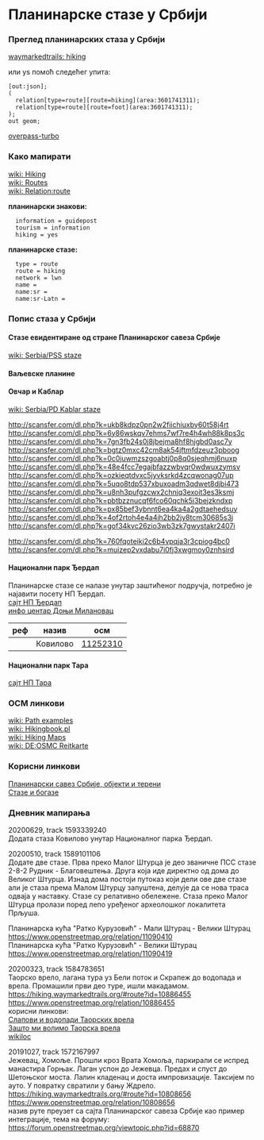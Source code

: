 # Планинарске стазе у Србији

### Преглед планинарских стаза у Србији
[waymarkedtrails: hiking](https://hiking.waymarkedtrails.org/#?map=8!44.7947!20.4848)  

или уѕ помоћ следећег упита:
```
[out:json];
(
  relation[type=route][route=hiking](area:3601741311);
  relation[type=route][route=foot](area:3601741311);
);
out geom;
```
[overpass-turbo](https://overpass-turbo.eu/?Q=%5Bout%3Ajson%5D%3B%0A%28%0A%20%20relation%5Btype%3Droute%5D%5Broute%3Dhiking%5D%28area%3A3601741311%29%3B%0A%20%20relation%5Btype%3Droute%5D%5Broute%3Dfoot%5D%28area%3A3601741311%29%3B%0A%29%3B%0Aout%20geom%3B%0A)  

### Како мапирати
[wiki: Hiking](https://wiki.openstreetmap.org/wiki/Hiking)  
[wiki: Routes](https://wiki.openstreetmap.org/wiki/Walking_Routes)  
[wiki: Relation:route](https://wiki.openstreetmap.org/wiki/Relation:route#Walking_routes_.28also_hiking_and_pilgrimage.29)  

**планинарски знакови:**  
```
  information = guidepost
  tourism = information
  hiking = yes
```

**планинарске стазе:**  
```
  type = route
  route = hiking
  network = lwn
  name = 
  name:sr = 
  name:sr-Latn = 
```

### Попис стаза у Србији

#### Стазе евидентиране од стране Планинарског савеза Србије
[wiki: Serbia/PSS staze](https://wiki.openstreetmap.org/wiki/Serbia/PSS_staze)  

#### Ваљевске планине

#### Овчар и Каблар
[wiki: Serbia/PD Kablar staze](https://wiki.openstreetmap.org/wiki/Serbia/PD_Kablar_staze)  

http://scansfer.com/dl.php?k=ukb8kdpz0pn2w2fiichiuxby60t58j4rt
http://scansfer.com/dl.php?k=6y86wskqv7ehms7wf7re4h4wh88k8ps3c
http://scansfer.com/dl.php?k=7gn3fb24s0j8jbejma8hf8hjgbd0asc7y
http://scansfer.com/dl.php?k=bgtz0mxc42cm8ak54jftmfdzeuz3pboog
http://scansfer.com/dl.php?k=0c0juwmzszgoabtj0p8q0sjeqhmj6nuxp
http://scansfer.com/dl.php?k=48e4fcc7egajbfazzwbvqr0wdwuxzymsv
http://scansfer.com/dl.php?k=ozkieqtdvxc5jyvksrkd4zcqwonag07up
http://scansfer.com/dl.php?k=5uqo8tdp537xbuxoadm3qdwet8djbi473
http://scansfer.com/dl.php?k=u8nh3pufgzcwx2chnjq3exoit3es3ksmj
http://scansfer.com/dl.php?k=pbtbzznucqf6fco60qchk5i3bejzkndxp
http://scansfer.com/dl.php?k=px85bef3ybnnt6ea4ka4a2gdtaehedsuy
http://scansfer.com/dl.php?k=4of2rtoh4e4a4jh2bb2jy8tcm30685s3j
http://scansfer.com/dl.php?k=gof34kvc26zio3wb3zk7gwystakr2407i

http://scansfer.com/dl.php?k=760fqoteiki2c6b4vpqja3r3cpiog4bc0
http://scansfer.com/dl.php?k=muizep2vxdabu7i0fj3xwgmoy0znhsird

#### Национални парк Ђердап
Планинарске стазе се налазе унутар заштићеног подручја, потребно је најавити посету НП Ђердап.  
[сајт НП Ђердап](https://npdjerdap.rs)  
[инфо центар Доњи Милановац](https://www.openstreetmap.org/way/744502319)  

| реф | назив | осм
| --- | --- | --- |
| | Ковилово | [11252310](https://www.openstreetmap.org/relation/11252310)

#### Национални парк Тара
[сајт НП Тара](https://www.nptara.rs/)  

### ОСМ линкови
[wiki: Path examples](https://wiki.openstreetmap.org/wiki/Path_examples)  
[wiki: Hikingbook.pl](https://wiki.openstreetmap.org/wiki/Hikingbook.pl)  
[wiki: Hiking Maps](https://wiki.openstreetmap.org/wiki/Hiking_Maps)  
[wiki: DE:OSMC Reitkarte](https://wiki.openstreetmap.org/wiki/DE:OSMC_Reitkarte)  

### Корисни линкови 
[Планинарски савез Србије, објекти и терени](https://pss.rs/planinarski-objekti-i-tereni/objekti/)  
[Стазе и богазе](http://www.stazeibogaze.info)  


### Дневник мапирања

20200629, track 1593339240  
Додата стаза Ковилово унутар Националног парка Ђердап.  

20200510, track 1589101106  
Додате две стазе. Прва преко Малог Штурца је део званичне ПСС стазе 2-8-2 Рудник - Благовештења. Друга која иде директно од дома до Великог Штурца. Изнад дома постоји путоказ који дели ове две стазе али је стаза према Малом Штурцу запуштена, делује да се нова траса одваја у наставку. Стазе су релативно обележене. Стаза преко Малог Штурца пролази поред лепо уређеног археолошког локалитета Прљуша.  

Планинарска кућа "Ратко Курузовић" - Мали Штурац - Велики Штурац  
https://www.openstreetmap.org/relation/11090410  
Планинарска кућа "Ратко Курузовић" - Велики Штурац  
https://www.openstreetmap.org/relation/11090419  

20200323, track 1584783651  
Таорско врело, лагана тура уз Бели поток и Скрапеж до водопада и врела. Промашили први део туре, ишли макадамом.  
https://hiking.waymarkedtrails.org/#route?id=10886455  
https://www.openstreetmap.org/relation/10886455  
корисни линкови:  
[Слапови и водопади Таорских врела](https://planinariavanturisti.org.rs/dogadjaj/slapovi-vodopadi-taorskih-vrela-5/?fbclid=IwAR3g3KzlNY6V5JJ2BiZxc2oER3BlK1ClvjbcZKvdfIqv9LQzI5qlzxet_bo)  
[Зашто ми волимо Таорска врела](https://savourytrips.com/sr/zasto-mi-volimo-taorska-vrela/)  
[wikiloc](https://www.wikiloc.com/hiking-trails/povlen-cirovina-mramor-vrh-taorska-stena-taorska-vrela-16853801)  

20191027, track 1572167997  
Jeжевац, Хомоље. Прошли кроз Врата Хомоља, паркирали се испред манастира Горњак. Лаган успон до Јежевца. Предах и спуст до Шетоњског моста. Лалин кладенац и доста импровизације. Таксијем по ауто. У повратку свратили у бању Ждрело.  
https://hiking.waymarkedtrails.org/#route?id=10808656  
https://www.openstreetmap.org/relation/10808656  
назив руте преузет са сајта Планинарског савеза Србије као пример интеграције, тема на форуму:  
https://forum.openstreetmap.org/viewtopic.php?id=68870  

